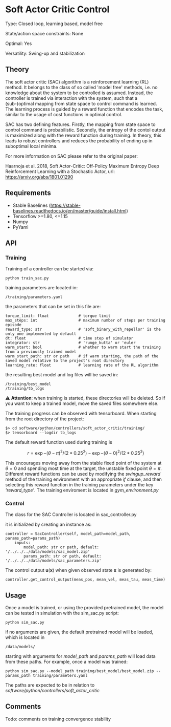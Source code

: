 # Soft Actor Critic Control #

Type: Closed loop, learning based, model free

State/action space constraints: None

Optimal: Yes

Versatility: Swing-up and stabilization

## Theory # 

The soft actor critic (SAC) algorithm is a reinforcement learning (RL) 
method. It belongs to the class of so called 'model free' 
methods, i.e. no knowledge about the system to be controlled is 
assumed. Instead, the controller is trained via interaction with 
the system, such that a (sub-)optimal mapping from state space 
to control command is learned. The learning process is guided by 
a reward function that encodes the task, similar to the usage of 
cost functions in optimal control. 

SAC has two defining features. 
Firstly, the mapping from state space to control command is probabilistic. 
Secondly, the entropy of the contol output is maximized along with the reward 
function during training.
In theory, this leads to robust controllers and reduces the probability of 
ending up in suboptimal local minima.

For more information on SAC please refer to the original paper:

Haarnoja et al. 2018, Soft Actor-Critic: Off-Policy Maximum 
Entropy Deep Reinforcement Learning with a Stochastic Actor, 
url: https://arxiv.org/abs/1801.01290

## Requirements # 
- Stable Baselines (https://stable-baselines.readthedocs.io/en/master/guide/install.html)
- Tensorflow >=1.80, <=1.15
- Numpy
- PyYaml

## API # 
### Training #
Training of a controller can be started via:

    python train_sac.py

training parameters are located in: 
    
    /training/parameters.yaml

the parameters that can be set in this file are:

    torque_limit: float             # torque limit
    max_steps: int                  # maximum number of steps per training episode
    reward_type: str                # 'soft_binary_with_repellor' is the only one implemented by default
    dt: float                       # time step of simulator
    integrator: str                 # 'runge_kutta' or 'euler
    warm_start: bool                # whether to warm start the training from a previously trained model
    warm_start_path: str or path    # if warm starting, the path of the saved model relative to the project's root directory
    learning_rate: float            # learning rate of the RL algorithm

the resulting best model and log files will be saved in: 
    
    /training/best_model
    /training/tb_logs

:warning: **Attention**: when training is started, 
these directories will be deleted. So if you want to keep a trained 
model, move the saved files somewhere else.

The training progress can be observed with tensorboard. When starting 
from the root directory of the project:

    $> cd software/python/controllers/soft_actor_critic/training/
    $> tensorboard --logdir tb_logs

The default reward function used during training is
```math
\begin{equation}
r =  \exp{-(\theta - \pi)^2/(2*0.25^2)} - \exp{-(\theta - 0)^2/(2*0.25^2)}
\end{equation}
```
This encourages moving away from the stable fixed point of the system 
at $`\theta = 0`$ and spending most time at the target, the unstable 
fixed point $`\theta = \pi`$. Different reward functions can be used 
by modifying the *swingup_reward* method of the training environment with 
an appropriate *if* clause, and then selecting this reward function in 
the training parameters under the key *'reward_type'*. The training 
enviroment is located in *gym_environment.py*

### Control # 
The class for the SAC Controller is located in 
sac_controller.py

it is initialized by creating an instance as:

    controller = SacController(self, model_path=model_path, params_path=params_path)
        inputs:
            model_path: str or path, default: '/../../../data/models/sac_model.zip'
            params_path: str or path, default: '/../../../data/models/sac_parameters.zip'

The control output $`\mathbf{u}(\mathbf{x})`$ when given observed state $`\mathbf{x}`$ 
is generated by:

    controller.get_control_output(meas_pos, mean_vel, meas_tau, meas_time)

## Usage #
Once a model is trained, or using the provided pretrained model, the model 
can be tested in simulation with the sim_sac.py script:

    python sim_sac.py

if no arguments are given, the default pretrained model will be loaded, which is 
located in 

    /data/models/

starting with arguments for *model_path* and *params_path* will load 
data from these paths. For example, once a model was trained:

    python sim_sac.py --model_path training/best_model/best_model.zip --params_path training/parameters.yaml

The paths are expected to be in relation to *software/python/controllers/soft_actor_critic*

## Comments # 
Todo: comments on training convergence stability





